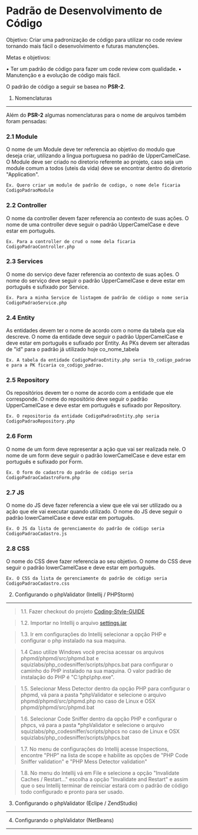 Padrão de Desenvolvimento de Código
==================

Objetivo: Criar  uma  padronização de código para utilizar no code review tornando mais fácil o desenvolvimento e futuras manutenções.

Metas e objetivos: 

•	Ter um padrão de código para fazer um code review com qualidade.
•	Manutenção e a evolução de código mais fácil.

O padrão de código  a seguir se basea no **PSR-2**.


1. Nomenclaturas
--------

Além do **PSR-2** algumas nomenclaturas para o nome de arquivos também foram pensadas:

### 2.1 Module
O nome de um Module deve ter referencia ao objetivo do modulo que deseja criar, utilizando a lingua portuguesa no padrão de UpperCamelCase. 
O Module deve ser criado no diretorio referente ao projeto, caso seja um module comum a todos (uteis da vida) deve se encontrar dentro do diretorio "Application".
```
Ex. Quero criar um module de padrão de codigo, o nome dele ficaria CodigoPadraoModule
```

### 2.2 Controller
O nome da controller devem fazer referencia ao contexto de suas ações.
O nome de uma controller deve seguir o padrão UpperCamelCase e deve estar em português. 
```
Ex. Para a controller de crud o nome dela ficaria CodigoPadraoController.php
```

### 2.3 Services
O nome do serviço deve fazer referencia ao contexto de suas ações.
O nome do serviço deve seguir o padrão UpperCamelCase e deve estar em português e sufixado por Service.
```
Ex. Para a minha Service de listagem de padrão de código o nome seria CodigoPadraoService.php
```

### 2.4 Entity
As entidades devem ter o nome de acordo com o nome da tabela que ela descreve.
O nome da entidade deve seguir o padrão UpperCamelCase e deve estar em português e sufixado por Entity.
As PKs devem ser alteradas de "id" para o padrão já utilizado hoje co_nome_tabela
```
Ex. A tabela da entidade CodigoPadraoEntity.php seria tb_codigo_padrao e para a PK ficaria co_codigo_padrao.
```

### 2.5 Repository
Os repositórios devem ter o nome de acordo com a entidade que ele corresponde. 
O nome do repositório deve seguir o padrão UpperCamelCase e deve estar em português e sufixado por Repository.
```
Ex. O repositorio da entidade CodigoPadraoEntity.php seria CodigoPadraoRepository.php
```

### 2.6 Form
O nome de um form deve representar a ação que vai ser realizada nele.
O nome de um form deve seguir o padrão lowerCamelCase e deve estar em português e sufixado por Form.
```
Ex. O form do cadastro do padrão de código seria CodigoPadraoCadastroForm.php
```

### 2.7 JS
O nome do JS deve fazer referencia a view que ele vai ser utilizado ou a ação que ele vai executar quando utilizado.
O nome do JS deve seguir o padrão lowerCamelCase e deve estar em português.
```
Ex. O JS da lista de gerenciamente do padrão de código seria CodigoPadraoCadastro.js
``` 

### 2.8 CSS
O nome do CSS deve fazer referencia ao seu objetivo.
O nome do CSS deve seguir o padrão lowerCamelCase e deve estar em português.
```
Ex. O CSS da lista de gerenciamente do padrão de código seria CodigoPadraoCadastro.css
```

2. Configurando o phpValidator (Intellij / PHPStorm)
--------

> 1.1. Fazer checkout do projeto [Coding-Style-GUIDE](https://url)

> 1.2. Importar no Intellij o arquivo [settings.jar](https://url/settings.jar) 

> 1.3. Ir em configurações do Intellij selecionar a opção PHP e configurar o php instalado na sua maquina.

> 1.4 Caso utilize Windows você precisa acessar os arquivos phpmd/phpmd/src/phpmd.bat e squizlabs/php_codesniffer/scripts/phpcs.bat para configurar o caminho do PHP instalado na sua maquina. O valor padrão de instalação do PHP é "C:\php\php.exe".

> 1.5. Selecionar Mess Detector dentro da opção PHP para configurar o phpmd, vá para a pasta  *phpValidator e selecione o arquivo  phpmd/phpmd/src/phpmd.php no caso de Linux e OSX phpmd/phpmd/src/phpmd.bat

> 1.6. Selecionar Code Sniffer dentro da opção PHP e configurar o phpcs, vá para a pasta *phpValidator e selecione o arquivo  squizlabs/php_codesniffer/scripts/phpcs no caso de Linux e OSX squizlabs/php_codesniffer/scripts/phpcs.bat

> 1.7. No menu de configurações do Intellij acesse Inspections, encontre "PHP" na lista de scope e habilite as opções de "PHP Code Sniffer validation" e "PHP Mess Detector validation"

> 1.8. No menu do Intellij vá em File e selecione a opção "Invalidate Caches / Restart..." escolha a opção "Invalidate and Restart" e assim que o seu Intellij terminar de reiniciar estará com o padrão de código todo configurado e pronto para ser usado.

3. Configurando o phpValidator (Eclipe / ZendStudio)
--------


4. Configurando o phpValidator (NetBeans)
--------